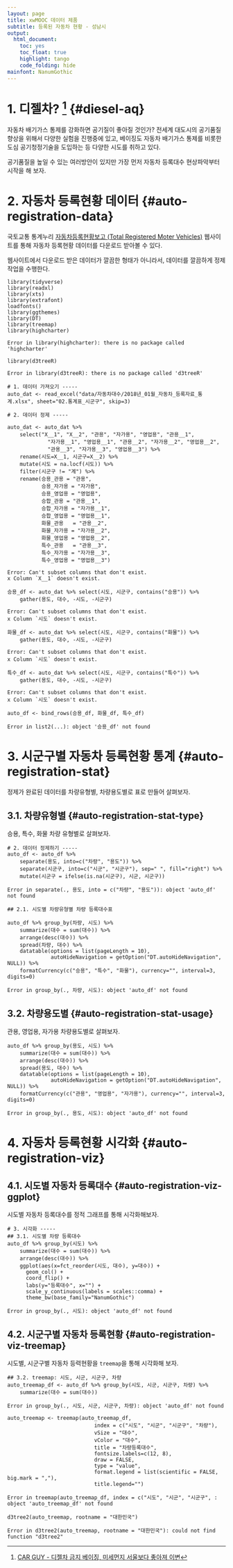 ```yaml
---
layout: page
title: xwMOOC 데이터 제품
subtitle: 등록된 자동차 현황 - 성남시
output:
  html_document: 
    toc: yes
    toc_float: true
    highlight: tango
    code_folding: hide
mainfont: NanumGothic
---
```

 


# 1. 디젤차? [^aq-diesel] {#diesel-aq}

[^aq-diesel]: [CAR GUY - 디젤차 금지 베이징, 미세먼지 서울보다 좋아져 이변](http://www.carguy.kr/china/28732/) 

자동차 배기가스 통제를 강화하면 공기질이 좋아질 것인가? 전세계 대도시의 공기품질 향상을 위해서 다양한 실험을 진행중에 있고,
베이징도 자동차 배기가스 통제를 비롯한 도심 공기청정기술을 도입하는 등 다양한 시도를 취하고 있다. 

공기품질을 높일 수 있는 여러방안이 있지만 가장 먼저 자동차 등록대수 현상파악부터 시작을 해 보자.

# 2. 자동차 등록현황 데이터 {#auto-registration-data}

국토교통 통계누리 [자동차등록현황보고 (Total Registered Moter Vehicles)](http://stat.molit.go.kr/portal/cate/statMetaView.do?hRsId=58&hFormId=2040&hSelectId=2040&sStyleNum=413&sStart=201801&sEnd=201801&hPoint=00&hAppr=1&oFileName=2018%EB%85%84+01%EC%9B%94+%EC%9E%90%EB%8F%99%EC%B0%A8+%EB%93%B1%EB%A1%9D%EC%9E%90%EB%A3%8C+%ED%86%B5%EA%B3%84.xlsx&rFileName=2018%EB%85%84+01%EC%9B%94+%EC%9E%90%EB%8F%99%EC%B0%A8+%EB%93%B1%EB%A1%9D%EC%9E%90%EB%A3%8C+%ED%86%B5%EA%B3%84.xlsx&midpath=%2Fstat_file%2F)
웹사이트를 통해 자동차 등록현황 데이터를 다운로드 받아볼 수 있다.

웹사이트에서 다운로드 받은 데이터가 깔끔한 형태가 아니라서, 데이터를 깔끔하게 정제작업을 수행한다.


~~~{.r}
library(tidyverse)
library(readxl)
library(xts)
library(extrafont)
loadfonts()
library(ggthemes)
library(DT)
library(treemap)
library(highcharter)
~~~



~~~{.output}
Error in library(highcharter): there is no package called 'highcharter'

~~~



~~~{.r}
library(d3treeR)
~~~



~~~{.output}
Error in library(d3treeR): there is no package called 'd3treeR'

~~~



~~~{.r}
# 1. 데이터 가져오기 -----
auto_dat <- read_excel("data/자동차대수/2018년_01월_자동차_등록자료_통계.xlsx", sheet="02.통계표_시군구", skip=3)

# 2. 데이터 정제 -----

auto_dat <- auto_dat %>% 
    select("X__1", "X__2", "관용", "자가용", "영업용", "관용__1", 
             "자가용__1", "영업용__1", "관용__2", "자가용__2", "영업용__2", 
             "관용__3", "자가용__3", "영업용__3") %>% 
    rename(시도=X__1, 시군구=X__2) %>% 
    mutate(시도 = na.locf(시도)) %>% 
    filter(시군구 != "계") %>% 
    rename(승용_관용 = "관용", 
           승용_자가용 = "자가용",
           승용_영업용 = "영업용",
           승합_관용 = "관용__1", 
           승합_자가용 = "자가용__1",
           승합_영업용 = "영업용__1",
           화물_관용   = "관용__2", 
           화물_자가용 = "자가용__2",
           화물_영업용 = "영업용__2",
           특수_관용   = "관용__3", 
           특수_자가용 = "자가용__3",
           특수_영업용 = "영업용__3")
~~~



~~~{.output}
Error: Can't subset columns that don't exist.
x Column `X__1` doesn't exist.

~~~



~~~{.r}
승용_df <- auto_dat %>% select(시도, 시군구, contains("승용")) %>% 
    gather(용도, 대수, -시도, -시군구)
~~~



~~~{.output}
Error: Can't subset columns that don't exist.
x Column `시도` doesn't exist.

~~~



~~~{.r}
화물_df <- auto_dat %>% select(시도, 시군구, contains("화물")) %>% 
    gather(용도, 대수, -시도, -시군구)
~~~



~~~{.output}
Error: Can't subset columns that don't exist.
x Column `시도` doesn't exist.

~~~



~~~{.r}
특수_df <- auto_dat %>% select(시도, 시군구, contains("특수")) %>% 
    gather(용도, 대수, -시도, -시군구)
~~~



~~~{.output}
Error: Can't subset columns that don't exist.
x Column `시도` doesn't exist.

~~~



~~~{.r}
auto_df <- bind_rows(승용_df, 화물_df, 특수_df)
~~~



~~~{.output}
Error in list2(...): object '승용_df' not found

~~~

# 3. 시군구별 자동차 등록현황 통계 {#auto-registration-stat}

정제가 완료된 데이터를 차량유형별, 차량용도별로 표로 만들어 살펴보자.

## 3.1. 차량유형별 {#auto-registration-stat-type}

승용, 특수, 화물 차량 유형별로 살펴보자.


~~~{.r}
# 2. 데이터 정제하기 -----
auto_df <- auto_df %>% 
    separate(용도, into=c("차량", "용도")) %>% 
    separate(시군구, into=c("시군", "시군구"), sep=" ", fill="right") %>% 
    mutate(시군구 = ifelse(is.na(시군구), 시군, 시군구))
~~~



~~~{.output}
Error in separate(., 용도, into = c("차량", "용도")): object 'auto_df' not found

~~~



~~~{.r}
## 2.1. 시도별 차량유형별 차량 등록대수표

auto_df %>% group_by(차량, 시도) %>% 
    summarize(대수 = sum(대수)) %>% 
    arrange(desc(대수)) %>% 
    spread(차량, 대수) %>% 
    datatable(options = list(pageLength = 10),
              autoHideNavigation = getOption("DT.autoHideNavigation", NULL)) %>% 
    formatCurrency(c("승용", "특수", "화물"), currency="", interval=3, digits=0)
~~~



~~~{.output}
Error in group_by(., 차량, 시도): object 'auto_df' not found

~~~

## 3.2. 차량용도별 {#auto-registration-stat-usage}

관용, 영업용, 자가용 차량용도별로 살펴보자.


~~~{.r}
auto_df %>% group_by(용도, 시도) %>% 
    summarize(대수 = sum(대수)) %>% 
    arrange(desc(대수)) %>% 
    spread(용도, 대수) %>% 
    datatable(options = list(pageLength = 10),
              autoHideNavigation = getOption("DT.autoHideNavigation", NULL)) %>% 
    formatCurrency(c("관용", "영업용", "자가용"), currency="", interval=3, digits=0)
~~~



~~~{.output}
Error in group_by(., 용도, 시도): object 'auto_df' not found

~~~

# 4. 자동차 등록현황 시각화 {#auto-registration-viz}

## 4.1. 시도별 자동차 등록대수 {#auto-registration-viz-ggplot}

시도별 자동차 등록대수를 정적 그래프를 통해 시각화해보자.


~~~{.r}
# 3. 시각화 -----
## 3.1. 시도별 차량 등록대수
auto_df %>% group_by(시도) %>% 
    summarize(대수 = sum(대수)) %>% 
    arrange(desc(대수)) %>% 
    ggplot(aes(x=fct_reorder(시도, 대수), y=대수)) +
      geom_col() +
      coord_flip() +
      labs(y="등록대수", x="") +
      scale_y_continuous(labels = scales::comma) +
      theme_bw(base_family="NanumGothic")
~~~



~~~{.output}
Error in group_by(., 시도): object 'auto_df' not found

~~~

## 4.2. 시군구별 자동차 등록현황 {#auto-registration-viz-treemap}

시도별, 시군구별 자동차 등력현황을 `treemap`을 통해 시각화해 보자.


~~~{.r}
## 3.2. treemap: 시도, 시군, 시군구, 차량
auto_treemap_df <- auto_df %>% group_by(시도, 시군, 시군구, 차량) %>% 
    summarize(대수 = sum(대수))
~~~



~~~{.output}
Error in group_by(., 시도, 시군, 시군구, 차량): object 'auto_df' not found

~~~



~~~{.r}
auto_treemap <- treemap(auto_treemap_df, 
                            index = c("시도", "시군", "시군구", "차량"),  
                            vSize = "대수", 
                            vColor = "대수",
                            title = "차량등록대수", 
                            fontsize.labels=c(12, 8), 
                            draw = FALSE,
                            type = "value", 
                            format.legend = list(scientific = FALSE, big.mark = ","),
                            title.legend="")
~~~



~~~{.output}
Error in treemap(auto_treemap_df, index = c("시도", "시군", "시군구", : object 'auto_treemap_df' not found

~~~



~~~{.r}
d3tree2(auto_treemap, rootname = "대한민국")
~~~



~~~{.output}
Error in d3tree2(auto_treemap, rootname = "대한민국"): could not find function "d3tree2"

~~~
